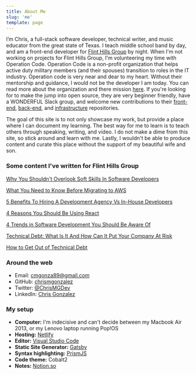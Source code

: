 ```yaml
---
title: About Me
slug: 'me'
template: page
---
```


I’m Chris, a full-stack software developer, technical writer, and music educator from the great state of Texas. I teach middle school band by day, and am a front-end developer for [Flint Hills Group](https://www.flinthillsgroup.com) by night. When I'm not working on projects for Flint Hills Group, I'm volunteering my time with Operation Code. Operation Code is a non-profit organization that helps active duty military members (and their spouses) transition to roles in the IT industry.  Operation code is very near and dear to my heart.  Without their mentorship and guidance, I would not be the developer I am today.  You can read more about the organization and there mission [here](https://www.operationcode.org).  If you're looking for to make the jump into open source, they are very beginner friendly, have a WONDERFUL Slack group, and welcome new contributions to their [front-end](https://www.github.com/operationcode/front-end), [back-end](https://www.github.com/operationcode/back-end), and [infrastructure](https://www.github.com/operationcode/operationcode_infra) repositories.

The goal of this site is to not only showcase my work, but provide a place where I can document my learning. The best way for me to learn is to teach others through speaking, writing, and video.  I do not make a dime from this site, so stick around and learn with me. Lastly, I wouldn't be able to produce content and curate this place without the support of my beautiful wife and son.

### Some content I've written for Flint Hills Group

[Why You Shouldn't Overlook Soft Skills In Software Developers](https://flinthillsgroup.com/soft-skills-in-software-development/)

[What You Need to Know Before Migrating to AWS](https://flinthillsgroup.com/need-to-know-before-migrating-to-aws/)

[5 Benefits To Hiring A Development Agency Vs In-House Developers](https://flinthillsgroup.com/benefits-to-hiring-development-agency-vs-in-house-developers/)

[4 Reasons You Should Be Using React](https://flinthillsgroup.com/reasons-you-should-be-using-react-in-app-development/)

[4 Trends in Software Development You Should Be Aware Of](https://flinthillsgroup.com/4-trends-in-software-development/)

[Technical Debt: What Is It And How Can It Put Your Company At Risk](https://flinthillsgroup.com/what-is-technical-debt/)

[How to Get Out of Technical Debt](https://flinthillsgroup.com/how-to-get-out-of-technical-debt/)


### Around the web

- Email: [cmgonza89@gmail.com](mailto:cmgonza89@gmail.com)
- GitHub: [chrismgonzalez](https://github.com/chrismgonzalez)
- Twitter: [@ChrisMGDev](https://twitter.com/ChrisMGDev)
- LinkedIn: [Chris Gonzalez](https://linkedin.com/in/cmgonzalez89)

### My setup

- **Computer:** I'm indecisive and can't decide between my Macbook Air 2013, or my Lenovo laptop running Pop!OS
- **Hosting:** [Netlify](https://netlify.com)
- **Editor:** [Visual Studio Code](https://code.visualstudio.com/)
- **Static Site Generator:** [Gatsby](https://gatsbyjs.org)
- **Syntax highlighting:** [PrismJS](http://prismjs.com/)
- **Code theme:** Cobalt2
- **Notes:** [Notion.so](https://notion.so)
